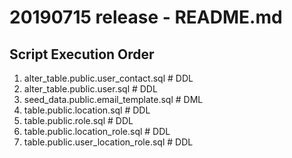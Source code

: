 # 20190715 release - README.md

## Script Execution Order
1. alter_table.public.user_contact.sql      # DDL
2. alter_table.public.user.sql              # DDL
3. seed_data.public.email_template.sql      # DML
4. table.public.location.sql                # DDL
5. table.public.role.sql                    # DDL
6. table.public.location_role.sql           # DDL
7. table.public.user_location_role.sql      # DDL